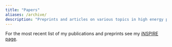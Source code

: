 ```yaml
---
title: "Papers"
aliases: /archive/
description: "Preprints and articles on various topics in high energy physics and cosmology."
---
```

For the most recent list of my publications and preprints see my [iNSPIRE page](https://inspirehep.net/authors/1705253?ui-citation-summary=true&ui-exclude-self-citations=true).
